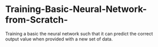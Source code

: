 # Training-Basic-Neural-Network-from-Scratch-
Training a basic the neural network such that it can predict the correct output value when provided with a new set of data.
